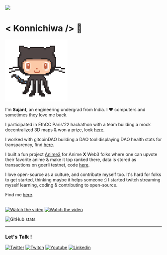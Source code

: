 ![](https://komarev.com/ghpvc/?username=sujantkumarkv)
# < Konnichiwa /> 👋    
<img src="https://github.com/sujantkumarkv/sujantkumarkv/blob/main/github%20mascot2.gif">

I'm **Sujant**, an engineering undergrad from India. I ❤️ computers and sometimes they love me back.


I participated in EthCC Paris'22 hackathon with a team building a mock decentralized 3D maps & won a prize, look [here](https://devpost.com/software/web3d).

I worked with gitcoinDAO building a DAO tool displaying DAO health stats for transparency, find [here](https://daostewards.xyz).

I built a fun project [Anime3](https://anime3-upvote.vercel.app/) for Anime **X** Web3 folks where one can upvote their favorite anime & make it top ranked there, data is stored as transactions on goerli testnet, code [here](https://github.com/sujantkumarkv/anime3).

I love open-source as a culture, and contribute myself too. It's hard for folks to get started, thinking maybe it helps someone :) I started twitch streaming myself learning, coding & contributing to open-source.

Find me [here](https://twitch.tv/sujantkv).
<br></br>

[![Watch the video](https://img.youtube.com/vi/yuNioXe-wtU/mqdefault.jpg)](https://www.youtube.com/watch?v=yuNioXe-wtU) [![Watch the video](https://img.youtube.com/vi/8pm1wCX7oQs/mqdefault.jpg)](https://www.youtube.com/watch?v=8pm1wCX7oQs) 


![GitHub stats](https://github-readme-stats.vercel.app/api?username=sujantkumarkv&show_icons=true&count_private=true)  

***

### **Let's Talk !**
[![Twitter](https://img.shields.io/badge/-Twitter-1ca0f1?style=flat-square&labelColor=1ca0f1&logo=twitter&logoColor=white&link=https://twitter.com/_diogorodrigues)](https://twitter.com/sujantkumarkv) [![Twitch](https://img.shields.io/badge/-Twitch-purple?style=flat-square&logo=Twitch&logoColor=white&link=https://twitch.tv/sujantkv)](https://twitch.tv/sujantkv) [![Youtube](https://img.shields.io/badge/-youtube-red?style=flat-square&logo=youtube&logoColor=white&link=https://www.youtube.com/channel/UCxaYz4YlvAQrfyrSKudMS7Q)](https://www.youtube.com/channel/UCxaYz4YlvAQrfyrSKudMS7Q) [![Linkedin](https://img.shields.io/badge/-LinkedIn-blue?style=flat-square&logo=Linkedin&logoColor=white&link=https://www.linkedin.com/in/sujant-kumar-krishnvanshi-b8061a168/)](https://www.linkedin.com/in/sujant-kumar-krishnvanshi-b8061a168/)  


